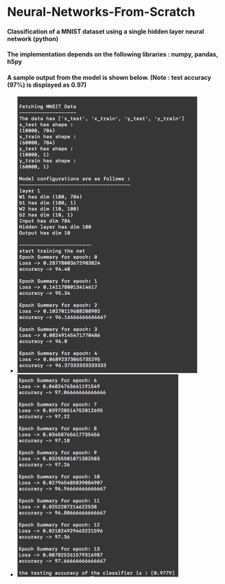 # Neural-Networks-From-Scratch
#### Classification of a MNIST dataset using a single hidden layer neural network (python)
#### The implementation depends on the following libraries : numpy, pandas, h5py
#### A sample output from the model is shown below. (Note : test accuracy (97%) is displayed as 0.97)
- ![alt text](https://github.com/SathwikTejaswi/Neural-Networks-From-Scratch/blob/master/Model_output_1.png)
- ![alt text](https://github.com/SathwikTejaswi/Neural-Networks-From-Scratch/blob/master/model_output_2.png)

